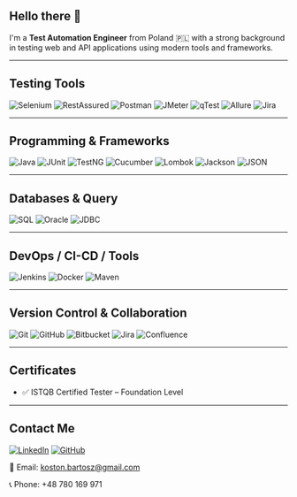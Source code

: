 ## Hello there 👋

I'm a **Test Automation Engineer** from Poland 🇵🇱 with a strong background in testing web and API applications using modern tools and frameworks.

---

## Testing Tools

![Selenium](https://img.shields.io/badge/Selenium-43B02A?style=for-the-badge&logo=selenium&logoColor=white)
![RestAssured](https://img.shields.io/badge/RestAssured-6DB33F?style=for-the-badge&logo=java&logoColor=white)
![Postman](https://img.shields.io/badge/Postman-FF6C37?style=for-the-badge&logo=postman&logoColor=white)
![JMeter](https://img.shields.io/badge/JMeter-D22128?style=for-the-badge&logo=apachejmeter&logoColor=white)
![qTest](https://img.shields.io/badge/qTest-0052CC?style=for-the-badge&logo=testcafe&logoColor=white)
![Allure](https://img.shields.io/badge/Allure-ef476f?style=for-the-badge&logo=allure&logoColor=white)
![Jira](https://img.shields.io/badge/Jira-0052CC?style=for-the-badge&logo=jira&logoColor=white)

---

## Programming & Frameworks

![Java](https://img.shields.io/badge/Java-007396?style=for-the-badge&logo=java&logoColor=white)
![JUnit](https://img.shields.io/badge/JUnit-25A162?style=for-the-badge&logo=java&logoColor=white)
![TestNG](https://img.shields.io/badge/TestNG-f0ad4e?style=for-the-badge&logo=java&logoColor=white)
![Cucumber](https://img.shields.io/badge/Cucumber-23D96C?style=for-the-badge&logo=cucumber&logoColor=white)
![Lombok](https://img.shields.io/badge/Lombok-ED1C24?style=for-the-badge&logo=java&logoColor=white)
![Jackson](https://img.shields.io/badge/Jackson-FFB300?style=for-the-badge&logo=json&logoColor=white)
![JSON](https://img.shields.io/badge/JSON-5E5C5C?style=for-the-badge&logo=json&logoColor=white)

---

## Databases & Query

![SQL](https://img.shields.io/badge/SQL-003B57?style=for-the-badge&logo=postgresql&logoColor=white)
![Oracle](https://img.shields.io/badge/OracleDB-F80000?style=for-the-badge&logo=oracle&logoColor=white)
![JDBC](https://img.shields.io/badge/JDBC-336791?style=for-the-badge&logo=java&logoColor=white)

---

## DevOps / CI-CD / Tools

![Jenkins](https://img.shields.io/badge/Jenkins-D24939?style=for-the-badge&logo=jenkins&logoColor=white)
![Docker](https://img.shields.io/badge/Docker-2496ED?style=for-the-badge&logo=docker&logoColor=white)
![Maven](https://img.shields.io/badge/Maven-C71A36?style=for-the-badge&logo=apachemaven&logoColor=white)

---

## Version Control & Collaboration

![Git](https://img.shields.io/badge/Git-F05032?style=for-the-badge&logo=git&logoColor=white)
![GitHub](https://img.shields.io/badge/GitHub-181717?style=for-the-badge&logo=github&logoColor=white)
![Bitbucket](https://img.shields.io/badge/Bitbucket-0052CC?style=for-the-badge&logo=bitbucket&logoColor=white)
![Jira](https://img.shields.io/badge/Jira-0052CC?style=for-the-badge&logo=jira&logoColor=white)
![Confluence](https://img.shields.io/badge/Confluence-172B4D?style=for-the-badge&logo=confluence&logoColor=white)

---

## Certificates

- ✅ ISTQB Certified Tester – Foundation Level

---

## Contact Me

[![LinkedIn](https://img.shields.io/badge/LinkedIn-0A66C2?style=for-the-badge&logo=linkedin&logoColor=white)](https://www.linkedin.com/in/bartosz-kosto%C5%84-51b8a818a/)
[![GitHub](https://img.shields.io/badge/GitHub-181717?style=for-the-badge&logo=github&logoColor=white)](https://github.com/BarneyBoston)

📧 Email: koston.bartosz@gmail.com  

📞 Phone: +48 780 169 971
